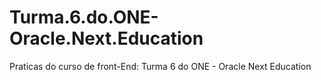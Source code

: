 # Turma.6.do.ONE-Oracle.Next.Education
 Praticas do curso de front-End: Turma 6 do ONE - Oracle Next Education
